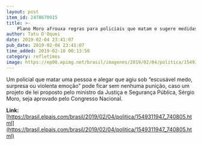 ```yaml
---
layout: post
item_id: 2478670915
title: >-
    Plano Moro afrouxa regras para policiais que matam e sugere medidas que já foram barradas
author: Tatu D'Oquei
date: 2019-02-04 23:41:07
pub_date: 2019-02-04 23:41:07
time_added: 2019-02-10 00:13:50
category: refletimos
image: https://ep00.epimg.net/brasil/imagenes/2019/02/04/politica/1549311947_740805_1549312250_rrss_normal.jpg
---
```


Um policial que matar uma pessoa e alegar que agiu sob “escusável medo, surpresa ou violenta emoção” pode ficar sem nenhuma punição, caso um projeto de lei proposto pelo ministro da Justiça e Segurança Pública, Sérgio Moro, seja aprovado pelo Congresso Nacional.

**Link:** [https://brasil.elpais.com/brasil/2019/02/04/politica/1549311947_740805.html](https://brasil.elpais.com/brasil/2019/02/04/politica/1549311947_740805.html)


